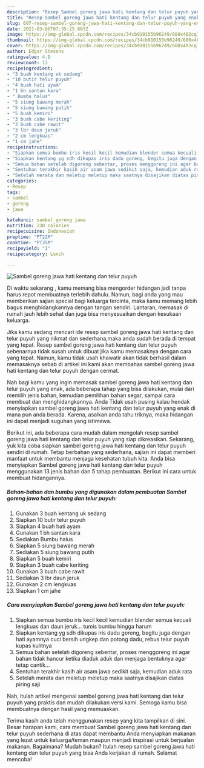 ```yaml
---
description: "Resep Sambel goreng jawa hati kentang dan telur puyuh yang enak Untuk Jualan"
title: "Resep Sambel goreng jawa hati kentang dan telur puyuh yang enak Untuk Jualan"
slug: 697-resep-sambel-goreng-jawa-hati-kentang-dan-telur-puyuh-yang-enak-untuk-jualan
date: 2021-03-06T07:35:25.603Z
image: https://img-global.cpcdn.com/recipes/34cb910155b96249/680x482cq70/sambel-goreng-jawa-hati-kentang-dan-telur-puyuh-foto-resep-utama.jpg
thumbnail: https://img-global.cpcdn.com/recipes/34cb910155b96249/680x482cq70/sambel-goreng-jawa-hati-kentang-dan-telur-puyuh-foto-resep-utama.jpg
cover: https://img-global.cpcdn.com/recipes/34cb910155b96249/680x482cq70/sambel-goreng-jawa-hati-kentang-dan-telur-puyuh-foto-resep-utama.jpg
author: Edgar Stevens
ratingvalue: 4.9
reviewcount: 13
recipeingredient:
- "3 buah kentang uk sedang"
- "10 butir telur puyuh"
- "4 buah hati ayam"
- "1 bh santan kara"
- " Bumbu halus"
- "5 siung bawang merah"
- "5 siung bawang putih"
- "5 buah kemiri"
- "3 buah cabe keriting"
- "3 buah cabe rawit"
- "3 lbr daun jeruk"
- "2 cm lengkuas"
- "1 cm jahe"
recipeinstructions:
- "Siapkan semua bumbu iris kecil kecil kemudian blender semua kecuali lengkuas dan daun jeruk... tumis bumbu hingga harum"
- "Siapkan kentang yg sdh dikupas iris dadu goreng, begitu juga dengan hati ayamnya cuci bersih ungkep dan potong dadu, rebus telur puyuh kupas kulitnya"
- "Semua bahan setelah digoreng sebentar, proses menggoreng ini agar bahan tidak hancur ketika diaduk aduk dan menjaga bentuknya agar tetap cantik..."
- "Sentuhan terakhir kasih air asam jawa sedikit saja, kemudian aduk rata"
- "Setelah merata dan meletup meletup maka saatnya disajikan diatas piring saji"
categories:
- Resep
tags:
- sambel
- goreng
- jawa

katakunci: sambel goreng jawa 
nutrition: 230 calories
recipecuisine: Indonesian
preptime: "PT22M"
cooktime: "PT35M"
recipeyield: "1"
recipecategory: Lunch

---
```



![Sambel goreng jawa hati kentang dan telur puyuh](https://img-global.cpcdn.com/recipes/34cb910155b96249/680x482cq70/sambel-goreng-jawa-hati-kentang-dan-telur-puyuh-foto-resep-utama.jpg)

Di waktu  sekarang , kamu memang bisa mengorder hidangan jadi tanpa harus repot membuatnya terlebih dahulu. Namun, bagi anda yang mau memberikan sajian special bagi keluarga tercinta, maka kamu memang lebih bagus menghidangkannya dengan tangan sendiri. Lantaran, memasak di rumah jauh lebih sehat dan juga bisa menyesuaikan dengan kesukaan keluarga.

Jika kamu sedang mencari ide resep sambel goreng jawa hati kentang dan telur puyuh yang nikmat dan sederhana,maka anda sudah berada di tempat yang tepat. Resep sambel goreng jawa hati kentang dan telur puyuh  sebenarnya tidak susah untuk dibuat jika kamu memasaknya dengan cara yang tepat. Namun, kamu tidak usah khawatir akan tidak berhasil dalam memasaknya 
sebab di artikel ini kami akan membahas sambel goreng jawa hati kentang dan telur puyuh dengan cermat.  



Nah bagi kamu yang ingin memasak sambel goreng jawa hati kentang dan telur puyuh yang enak, ada beberapa tahap yang bisa dilakukan, mulai dari memilih jenis bahan, kemudian pemilihan bahan segar, sampai cara membuat dan menghidangkannya. Anda Tidak usah pusing kalau hendak menyiapkan sambel goreng jawa hati kentang dan telur puyuh yang enak di mana pun anda berada. Karena, asalkan anda  tahu triknya, maka hidangan ini dapat menjadi suguhan yang istimewa.

Berikut ini, ada beberapa cara mudah dalam mengolah resep sambel goreng jawa hati kentang dan telur puyuh yang siap dikreasikan. Sekarang, yuk kita coba siapkan sambel goreng jawa hati kentang dan telur puyuh sendiri di rumah. Tetap berbahan yang sederhana, sajian ini dapat memberi manfaat untuk membantu menjaga kesehatan tubuh kita. Anda bisa menyiapkan Sambel goreng jawa hati kentang dan telur puyuh menggunakan 13 jenis bahan dan 5 tahap pembuatan. Berikut ini cara untuk membuat hidangannya.

<!--inarticleads1-->

##### Bahan-bahan dan bumbu yang digunakan dalam pembuatan Sambel goreng jawa hati kentang dan telur puyuh:

1. Gunakan 3 buah kentang uk sedang
1. Siapkan 10 butir telur puyuh
1. Siapkan 4 buah hati ayam
1. Gunakan 1 bh santan kara
1. Sediakan  Bumbu halus
1. Siapkan 5 siung bawang merah
1. Sediakan 5 siung bawang putih
1. Siapkan 5 buah kemiri
1. Siapkan 3 buah cabe keriting
1. Gunakan 3 buah cabe rawit
1. Sediakan 3 lbr daun jeruk
1. Gunakan 2 cm lengkuas
1. Siapkan 1 cm jahe




<!--inarticleads2-->

##### Cara menyiapkan Sambel goreng jawa hati kentang dan telur puyuh:

1. Siapkan semua bumbu iris kecil kecil kemudian blender semua kecuali lengkuas dan daun jeruk... tumis bumbu hingga harum
1. Siapkan kentang yg sdh dikupas iris dadu goreng, begitu juga dengan hati ayamnya cuci bersih ungkep dan potong dadu, rebus telur puyuh kupas kulitnya
1. Semua bahan setelah digoreng sebentar, proses menggoreng ini agar bahan tidak hancur ketika diaduk aduk dan menjaga bentuknya agar tetap cantik...
1. Sentuhan terakhir kasih air asam jawa sedikit saja, kemudian aduk rata
1. Setelah merata dan meletup meletup maka saatnya disajikan diatas piring saji




Nah, itulah artikel mengenai  sambel goreng jawa hati kentang dan telur puyuh  yang praktis dan mudah dilakukan versi kami. Semoga kamu bisa membuatnya dengan hasil yang memuaskan. 

Terima kasih anda telah menggunakan resep yang kita tampilkan di sini. Besar harapan kami, cara membuat  Sambel goreng jawa hati kentang dan telur puyuh sederhana di atas dapat membantu Anda menyiapkan makanan yang lezat untuk keluarga/teman maupun menjadi inspirasi untuk berjualan makanan. Bagaimana? Mudah bukan? Itulah resep sambel goreng jawa hati kentang dan telur puyuh yang bisa Anda kerjakan di rumah. Selamat mencoba!

